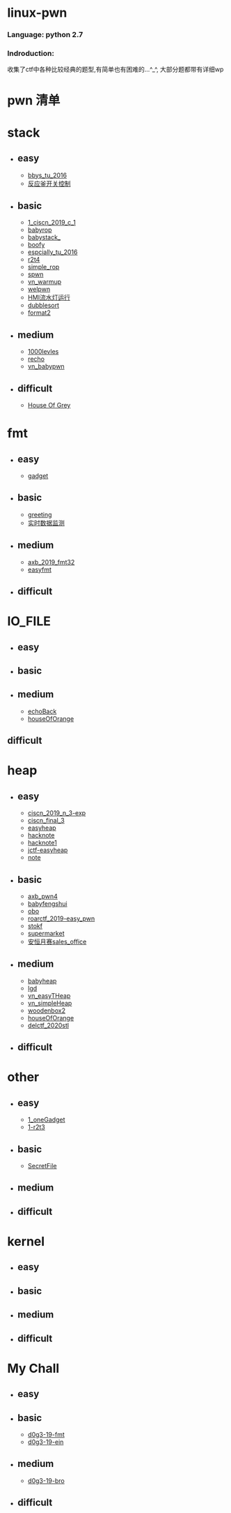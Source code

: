 # linux-pwn

### Language: python 2.7

### Indroduction:

收集了ctf中各种比较经典的题型,有简单也有困难的...^_^, 大部分题都带有详细wp

# pwn 清单


# stack
  * ## easy

	* [bbys_tu_2016](https://github.com/I0gan/linux-pwn/tree/master/stack/easy/bbys_tu_2016) 
	* [反应釜开关控制](https://github.com/I0gan/linux-pwn/tree/master/stack/easy/%E5%8F%8D%E5%BA%94%E9%87%9C%E5%BC%80%E5%85%B3%E6%8E%A7%E5%88%B6)


  * ## basic
	* [1_ciscn_2019_c_1](https://github.com/I0gan/linux-pwn/tree/master/stack/basis/1_ciscn_2019_c_1)
	* [babyrop](https://github.com/I0gan/linux-pwn/tree/master/stack/basis/babyrop)
	* [babystack_](https://github.com/I0gan/linux-pwn/tree/master/stack/basis/babystack_)
	* [boofy](https://github.com/I0gan/linux-pwn/tree/master/stack/basis/boofy)
	* [espcially_tu_2016](https://github.com/I0gan/linux-pwn/tree/master/stack/basis/espcially_tu_2016)
	* [r2t4](https://github.com/I0gan/linux-pwn/tree/master/stack/basis/r2t4)
	* [simple_rop](https://github.com/I0gan/linux-pwn/tree/master/stack/basis/simple_rop)
	* [spwn](https://github.com/I0gan/linux-pwn/tree/master/stack/basis/spwn)
	* [vn_warmup](https://github.com/I0gan/linux-pwn/tree/master/stack/basis/vn_warmup)
	* [welpwn](https://github.com/I0gan/linux-pwn/tree/master/stack/basis/welpwn)
	* [HMI流水灯运行](https://github.com/I0gan/linux-pwn/tree/master/stack/basis/HMI)
	* [dubblesort](https://github.com/I0gan/linux-pwn/tree/master/stack/basis/dubblesort)
	* [format2](https://github.com/I0gan/linux-pwn/tree/master/stack/basis/format2)
	
  * ## medium
	* [1000levles](https://github.com/I0gan/linux-pwn/tree/master/stack/medium/1000levles)
	* [recho](https://github.com/I0gan/linux-pwn/tree/master/stack/medium/recho)
	* [vn_babypwn](https://github.com/I0gan/linux-pwn/tree/master/stack/medium/vn_babypwn)

  * ## difficult
	* [House Of Grey](https://github.com/I0gan/linux-pwn/blob/master/stack/difficult/house_of_grey/house_of_grey.md)


# fmt

  * ## easy
	* [gadget](https://github.com/I0gan/linux-pwn/tree/master/fmt/easy/gadget)


  * ## basic
	* [greeting](https://github.com/I0gan/linux-pwn/tree/master/fmt/basis/greeting)
	* [实时数据监测](https://github.com/I0gan/linux-pwn/tree/master/fmt/basis/%E5%AE%9E%E6%97%B6%E6%95%B0%E6%8D%AE%E7%9B%91%E6%B5%8B)

  * ## medium
	* [axb_2019_fmt32](https://github.com/I0gan/linux-pwn/tree/master/fmt/medium/axb_2019_fmt32)
	* [easyfmt](https://github.com/I0gan/linux-pwn/tree/master/fmt/medium/easyfmt)

  * ## difficult

# IO_FILE

  * ## easy


  * ## basic

  * ## medium
	* [echoBack](https://github.com/I0gan/linux-pwn/tree/master/io_file/medium/echoBack)
	* [houseOfOrange](https://github.com/I0gan/linux-pwn/tree/master/heap/medium/houseOfOrange)

## difficult


# heap

  * ## easy
	* [ciscn_2019_n_3-exp](https://github.com/I0gan/linux-pwn/tree/master/heap/easy/ciscn_2019_n_3-exp)
	* [ciscn_final_3](https://github.com/I0gan/linux-pwn/tree/master/heap/easy/ciscn_final_3)
	* [easyheap](https://github.com/I0gan/linux-pwn/tree/master/heap/easy/easyheap)
	* [hacknote](https://github.com/I0gan/linux-pwn/tree/master/heap/easy/hacknote)
	* [hacknote1](https://github.com/I0gan/linux-pwn/tree/master/heap/easy/hacknote1)
	* [jctf-easyheap](https://github.com/I0gan/linux-pwn/tree/master/heap/easy/jctf-easyheap)
	* [note](https://github.com/I0gan/linux-pwn/tree/master/heap/easy/note)


  * ## basic

	* [axb_pwn4](https://github.com/I0gan/linux-pwn/tree/master/heap/basis/axb_pwn4)
	* [babyfengshui](https://github.com/I0gan/linux-pwn/tree/master/heap/basis/babyfengshui)
	* [obo](https://github.com/I0gan/linux-pwn/tree/master/heap/basis/obo)
	* [roarctf_2019-easy_pwn](https://github.com/I0gan/linux-pwn/tree/master/heap/basis/roarctf_2019-easy_pwn)
	* [stokf](https://github.com/I0gan/linux-pwn/tree/master/heap/basis/stokf)
	* [supermarket](https://github.com/I0gan/linux-pwn/tree/master/heap/basis/supermarket)
	* [安恒月赛sales_office](https://github.com/I0gan/linux-pwn/tree/master/heap/basis/sales_office)

  * ## medium

	* [babyheap](https://github.com/I0gan/linux-pwn/tree/master/heap/medium/babyheap)
	* [lgd](https://github.com/I0gan/linux-pwn/tree/master/heap/medium/lgd)
	* [vn_easyTHeap](https://github.com/I0gan/linux-pwn/tree/master/heap/medium/vn_easyTHeap)
	* [vn_simpleHeap](https://github.com/I0gan/linux-pwn/tree/master/heap/medium/vn_simpleHeap)
	* [woodenbox2](https://github.com/I0gan/linux-pwn/tree/master/heap/medium/woodenbox2)
	* [houseOfOrange](https://github.com/I0gan/linux-pwn/tree/master/heap/medium/houseOfOrange)
	* [delctf_2020stl](https://github.com/I0gan/linux-pwn/tree/master/heap/medium/delctf_2020stl)

  * ## difficult


# other

  * ## easy
	* [1_oneGadget](https://github.com/I0gan/linux-pwn/tree/master/other/easy/1_oneGadget)
	* [1-r2t3](https://github.com/I0gan/linux-pwn/tree/master/other/easy/integeroverflow/1-r2t3)

  * ## basic
	* [SecretFile](https://github.com/I0gan/linux-pwn/tree/master/other/basis/SecretFile)

  * ## medium


  * ## difficult


# kernel

  * ## easy


  * ## basic


  * ## medium


  * ## difficult


# My Chall
  * ## easy


  * ## basic
	* [d0g3-19-fmt](https://github.com/I0gan/linux-pwn/tree/master/mychall/d0g3-19-fmt)
	* [d0g3-19-ein](https://github.com/I0gan/linux-pwn/tree/master/mychall/d0g3-19-ein)

  * ## medium
	* [d0g3-19-bro](https://github.com/I0gan/linux-pwn/tree/master/mychall/d0g3-19-bro)
  * ## difficult







